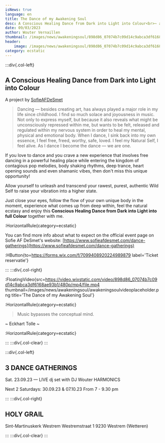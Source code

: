 ```yaml
--- 
isNews: true
language: en
title: The Dance of my Awakening Soul
desc: A Conscious Healing Dance from Dark into Light into Colour<br>~ a project by Sofie AF De Smet ~<br><br>Sat September 23 at 7pm
date: 09/03/2023
author: Wouter Vernaillen
thumbnail: /images/news/awakeningsoul/898d86_07074b7c09d14c9abca3df6168ae93b1f000.jpg
header:
    image: /images/news/awakeningsoul/898d86_07074b7c09d14c9abca3df6168ae93b1f000.jpg
category: ecstatic
---
```


:::div{.col-left}
## A Conscious Healing Dance from Dark into Light into Colour

A project by [SofieAFDeSmet](https://www.sofieafdesmet.com/dance-gatherings)

>Dancing — besides creating art, has always played a major role in my life since childhood.
I find so much solace and joyousness in music. Not only to express myself, but because it also reveals what might be unconsciously repressed within me, but wants to be felt, released and regulated within my nervous system in order to heal my mental, physical and emotional body. When I dance, I sink back into my own essence, I feel free, freed, worthy, safe, loved. I feel my Natural Self, I feel alive. As I dance I become the dance — we are one.
 
If you love to dance and you crave a new experience that involves free dancing in a powerful healing place while entering the kingdom of contagious pop melodies, body shaking rhythms, deep trance, heart opening sounds and even shamanic vibes, then don't miss this unique opportunity!

Allow yourself to unleash and transcend your rawest, purest, authentic Wild Self to raise your vibration into a higher state.

Just close your eyes, follow the flow of your own unique body in the moment, experience what comes up from deep within, feel the natural ecstasy and enjoy this **Conscious Healing Dance from Dark into Light into full Colour** together with me.

:HorizontalRule{category=ecstatic}

You can find more info about what to expect on the official event page on Sofie AF DeSmet's website: [https://www.sofieafdesmet.com/dance-gatherings](https://www.sofieafdesmet.com/dance-gatherings)

:HButton{to=https://forms.wix.com/f/7099408920224989879 label='Ticket reservatie'}

:::
:::div{.col-right}

:FloatingVideo{src=https://video.wixstatic.com/video/898d86_07074b7c09d14c9abca3df6168ae93b1/480p/mp4/file.mp4 thumbnail=/images/news/awakeningsoul/awakeningsoulvideoplaceholder.png title='The Dance of my Awakening Soul'}

:HorizontalRule{category=ecstatic}

> Music bypasses the conceptual mind.

~ Eckhart Tolle ~

:HorizontalRule{category=ecstatic}

:::
:::div{.col-clear}
:::

:::div{.col-left}
## 3 DANCE GATHERINGS

Sat. 23.09.23 — LIVE dj set with DJ Wouter HARMONICS

Next 2 Saturdays:
30.09.23 & 07.10.23
From 7 - 9.30 pm

:::
:::div{.col-right}

## HOLY GRAIL
 
Sint-Martinuskerk Westrem
Westremstraat 1
9230 Westrem (Wetteren)

:::
:::div{.col-clear}
:::
